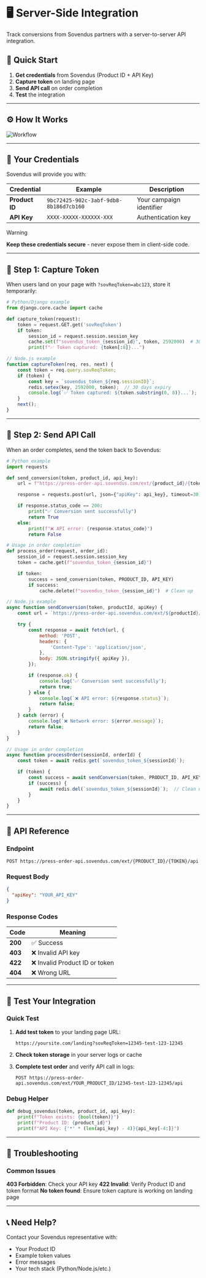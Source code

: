 # 🖥️ Server-Side Integration

Track conversions from Sovendus partners with a server-to-server API integration.

## 🚀 Quick Start

1. **Get credentials** from Sovendus (Product ID + API Key)
2. **Capture token** on landing page
3. **Send API call** on order completion
4. **Test** the integration

---

## ⚙️ How It Works

![Workflow](https://raw.githubusercontent.com/Sovendus-GmbH/Sovendus-Integrations-Documentation/main/checkout-products/workflowimg.png)

---

## 🔑 Your Credentials

Sovendus will provide you with:

| Credential | Example | Description |
|------------|---------|-------------|
| **Product ID** | `9bc72425-902c-3abf-9db8-8b186d7cb160` | Your campaign identifier |
| **API Key** | `XXXX-XXXXX-XXXXXX-XXX` | Authentication key |

> [!WARNING]
> **Keep these credentials secure** - never expose them in client-side code.

---

## 📝 Step 1: Capture Token

When users land on your page with `?sovReqToken=abc123`, store it temporarily:

```python
# Python/Django example
from django.core.cache import cache

def capture_token(request):
    token = request.GET.get('sovReqToken')
    if token:
        session_id = request.session.session_key
        cache.set(f"sovendus_token_{session_id}", token, 2592000)  # 30 days expiry
        print(f"✅ Token captured: {token[:8]}...")
```

```javascript
// Node.js example
function captureToken(req, res, next) {
    const token = req.query.sovReqToken;
    if (token) {
        const key = `sovendus_token_${req.sessionID}`;
        redis.setex(key, 2592000, token);  // 30 days expiry
        console.log(`✅ Token captured: ${token.substring(0, 8)}...`);
    }
    next();
}
```

---

## 🎯 Step 2: Send API Call

When an order completes, send the token back to Sovendus:

```python
# Python example
import requests

def send_conversion(token, product_id, api_key):
    url = f"https://press-order-api.sovendus.com/ext/{product_id}/{token}/api"

    response = requests.post(url, json={"apiKey": api_key}, timeout=30)

    if response.status_code == 200:
        print("✅ Conversion sent successfully")
        return True
    else:
        print(f"❌ API error: {response.status_code}")
        return False

# Usage in order completion
def process_order(request, order_id):
    session_id = request.session.session_key
    token = cache.get(f"sovendus_token_{session_id}")

    if token:
        success = send_conversion(token, PRODUCT_ID, API_KEY)
        if success:
            cache.delete(f"sovendus_token_{session_id}")  # Clean up
```

```javascript
// Node.js example
async function sendConversion(token, productId, apiKey) {
    const url = `https://press-order-api.sovendus.com/ext/${productId}/${token}/api`;

    try {
        const response = await fetch(url, {
            method: 'POST',
            headers: {
                'Content-Type': 'application/json',
            },
            body: JSON.stringify({ apiKey }),
        });

        if (response.ok) {
            console.log('✅ Conversion sent successfully');
            return true;
        } else {
            console.log(`❌ API error: ${response.status}`);
            return false;
        }
    } catch (error) {
        console.log(`❌ Network error: ${error.message}`);
        return false;
    }
}

// Usage in order completion
async function processOrder(sessionId, orderId) {
    const token = await redis.get(`sovendus_token_${sessionId}`);

    if (token) {
        const success = await sendConversion(token, PRODUCT_ID, API_KEY);
        if (success) {
            await redis.del(`sovendus_token_${sessionId}`);  // Clean up
        }
    }
}
```

---

## 📡 API Reference

### Endpoint

```
POST https://press-order-api.sovendus.com/ext/{PRODUCT_ID}/{TOKEN}/api
```

### Request Body

```json
{
  "apiKey": "YOUR_API_KEY"
}
```

### Response Codes

| Code | Meaning |
|------|---------|
| **200** | ✅ Success |
| **403** | ❌ Invalid API key |
| **422** | ❌ Invalid Product ID or token |
| **404** | ❌ Wrong URL |

---

## 🧪 Test Your Integration

### Quick Test

1. **Add test token** to your landing page URL:

   ```
   https://yoursite.com/landing?sovReqToken=12345-test-123-12345
   ```

2. **Check token storage** in your server logs or cache

3. **Complete test order** and verify API call in logs:

   ```
   POST https://press-order-api.sovendus.com/ext/YOUR_PRODUCT_ID/12345-test-123-12345/api
   ```

### Debug Helper

```python
def debug_sovendus(token, product_id, api_key):
    print(f"Token exists: {bool(token)}")
    print(f"Product ID: {product_id}")
    print(f"API Key: {'*' * (len(api_key) - 4)}{api_key[-4:]}")
```

---

## 🔧 Troubleshooting

### Common Issues

**403 Forbidden**: Check your API key
**422 Invalid**: Verify Product ID and token format
**No token found**: Ensure token capture is working on landing page

---

## 📞 Need Help?

Contact your Sovendus representative with:

- Your Product ID
- Example token values
- Error messages
- Your tech stack (Python/Node.js/etc.)
